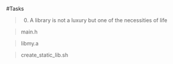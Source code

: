 #Tasks

> 0. A library is not a luxury but one of the necessities of life

> main.h

> libmy.a

> create_static_lib.sh
